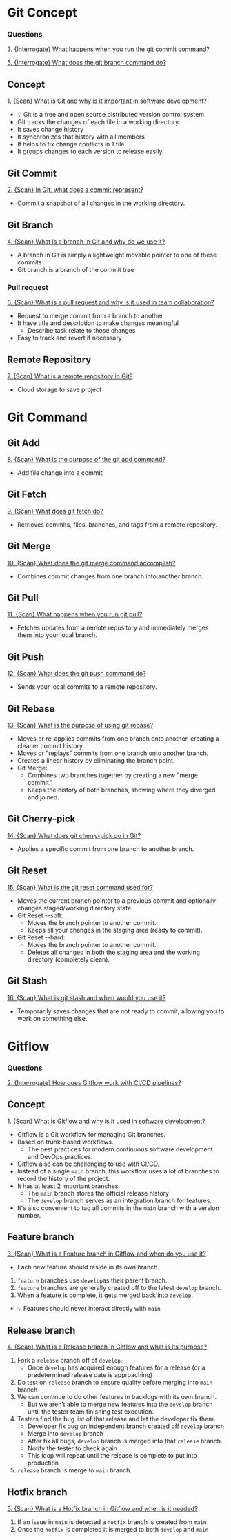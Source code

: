 # Git Concept

### Questions

[3. {Interrogate} What happens when you run the git commit command?](./Developing_Questions.md#git-concept-3)

[5. {Interrogate} What does the git branch command do?](./Developing_Questions.md#git-concept-5)

## Concept

[1. {Scan} What is Git and why is it important in software development?](./Developing_Questions.md#git-concept-1)

- 💡 Git is a free and open source distributed version control system
- Git tracks the changes of each file in a working directory.
- It saves change history
- It synchronizes that history with all members
- It helps to fix change conflicts in 1 file.
- It groups changes to each version to release easily.

## Git Commit 

[2. {Scan} In Git, what does a commit represent?](./Developing_Questions.md#git-concept-2)

- Commit a snapshot of all changes in the working directory.

## Git Branch

[4. {Scan} What is a branch in Git and why do we use it?](./Developing_Questions.md#git-concept-4)

- A branch in Git is simply a lightweight movable pointer to one of these commits
- Git branch is a branch of the commit tree

### Pull request

[6. {Scan} What is a pull request and why is it used in team collaboration?](./Developing_Questions.md#git-concept-6)

- Request to merge commit from a branch to another
- It have title and description to make changes meaningful
    - Describe task relate to those changes
- Easy to track and revert if necessary

## Remote Repository

[7. {Scan} What is a remote repository in Git?](./Developing_Questions.md#git-concept-7)

- Cloud storage to save project

# Git Command

## Git Add

[8. {Scan} What is the purpose of the git add command?](./Developing_Questions.md#git-concept-8)

- Add file change into a commit

## Git Fetch

[9. {Scan} What does git fetch do?](./Developing_Questions.md#git-concept-9)

- Retrieves commits, files, branches, and tags from a remote repository.

## Git Merge

[10. {Scan} What does the git merge command accomplish?](./Developing_Questions.md#git-concept-10)

- Combines commit changes from one branch into another branch.

## Git Pull

[11. {Scan} What happens when you run git pull?](./Developing_Questions.md#git-concept-11)

- Fetches updates from a remote repository and immediately merges them into your local branch.

## Git Push

[12. {Scan} What does the git push command do?](./Developing_Questions.md#git-concept-12)

- Sends your local commits to a remote repository.

## Git Rebase

[13. {Scan} What is the purpose of using git rebase?](./Developing_Questions.md#git-concept-13)

- Moves or re-applies commits from one branch onto another, creating a cleaner commit history.
- Moves or "replays" commits from one branch onto another branch.
- Creates a linear history by eliminating the branch point.
- Git Merge:
    - Combines two branches together by creating a new "merge commit."
    - Keeps the history of both branches, showing where they diverged and joined.


## Git Cherry-pick

[14. {Scan} What does git cherry-pick do in Git?](./Developing_Questions.md#git-concept-14)

- Applies a specific commit from one branch to another branch.

## Git Reset

[15. {Scan} What is the git reset command used for?](./Developing_Questions.md#git-concept-15)

- Moves the current branch pointer to a previous commit and optionally changes staged/working directory state.
- Git Reset --soft:
    - Moves the branch pointer to another commit.
    - Keeps all your changes in the staging area (ready to commit).
- Git Reset --hard:
    - Moves the branch pointer to another commit.
    - Deletes all changes in both the staging area and the working directory (completely clean).

## Git Stash

[16. {Scan} What is git stash and when would you use it?](./Developing_Questions.md#git-concept-16)

- Temporarily saves changes that are not ready to commit, allowing you to work on something else.

# Gitflow

### Questions

[2. {Interrogate} How does Gitflow work with CI/CD pipelines?](./Developing_Questions.md#gitflow-2)

## Concept

[1. {Scan} What is Gitflow and why is it used in software development?](./Developing_Questions.md#gitflow-1)

- Gitflow is a Git workflow for managing Git branches.
- Based on trunk-based workflows.
    - The best practices for modern continuous software development and DevOps practices.
- Gitflow also can be challenging to use with CI/CD.
- Instead of a single `main` branch, this workflow uses a lot of branches to record the history of the project.
- It has at least 2 important branches.
    - The `main` branch stores the official release history
    - The `develop` branch serves as an integration branch for features.
- It's also convenient to tag all commits in the `main` branch with a version number.

## Feature branch

[3. {Scan} What is a Feature branch in Gitflow and when do you use it?](./Developing_Questions.md#gitflow-3)

- Each new feature should reside in its own branch.
1. `feature` branches use `develop`as their parent branch.
2. `feature` branches are generally created off to the latest `develop` branch.
3. When a feature is complete, it gets merged back into `develop`.

- 💡 Features should never interact directly with `main`

## Release branch

[4. {Scan} What is a Release branch in Gitflow and what is its purpose?](./Developing_Questions.md#gitflow-4)

1. Fork a `release` branch off of `develop`.
    - Once `develop` has acquired enough features for a release (or a predetermined release date is approaching)
2. Do test on `release` branch to ensure quality before merging into `main` branch
3. We can continue to do other features in backlogs with its own branch.
    - But we aren’t able to merge new features into the `develop` branch until the tester team finishing test execution.
4. Testers find the bug list of that release and let the developer fix them.
    - Developer fix bug on independent branch created off `develop` branch
    - Merge into `develop` branch
    - After fix all bugs, `develop` branch is merged into that `release` branch.
    - Notify the tester to check again
    - This loop will repeat until the release is complete to put into production
5. `release` branch is merge to `main` branch.

## Hotfix branch

[5. {Scan} What is a Hotfix branch in Gitflow and when is it needed?](./Developing_Questions.md#gitflow-5)

1. If an issue in `main` is detected a `hotfix` branch is created from `main`
2. Once the `hotfix` is completed it is merged to both `develop` and `main`